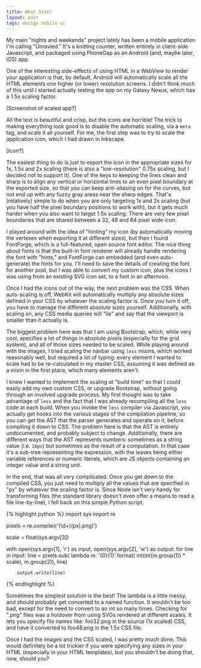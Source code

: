 ```yaml
---
title: What Size?
layout: post
tags: design mobile ui
---
```

My main "nights and weekends" project lately has been a mobile
application I'm calling "Unravled." It's a knitting counter, written
entirely in client-side Javascript, and packaged using PhoneGap as an
Android (and, maybe later, iOS) app.

One of the interesting side-effects of using HTML in a WebView to
render your application is that, by default, Android will
automatically scale all the HTML elements one higher (or lower)
resolution screens. I didn't think much of this until I started
actually testing the app on my Galaxy Nexus, which has a 1.5x scaling
factor.

[Screenshot of scaled app?]

All the text is beautiful and crisp, but the icons are horrible! The
trick to making everything look good is to disable the automatic
scaling, via a `meta` tag, and scale it all yourself. For me, the
first step was to try to scale the application icon, which I had drawn
in Inkscape.

[Icon?]

The easiest thing to do is just to export the icon in the appropriate
sizes for 1x, 1.5x and 2x scaling (there is also a "low-resolution"
0.75x scaling, but I decided not to support it). One of the keys to
keeping the lines clean and sharp is to align any vertical or
horizontal lines to an even pixel boundary at the exported size, so
that you can keep anti-aliasing on for the curves, but not end up with
any fuzzy gray areas near the sharp edges. That's (relatively) simple
to do when you are only targeting 1x and 2x scaling (but you have half
the pixel boundary positions to work with), but it gets much harder
when you also want to target 1.5x scaling. There are very few pixel
boundaries that are shared between a 32, 48 and 64 pixel wide icon.

I played around with the idea of "hinting" my icon (by automatically
moving the vertexes when exporting it at different sizes), but then I
found FontForge, which is a full-featured, open source font
editor. The nice thing about fonts is that the built-in font renderer
will already handle rendering the font with "hints," and FontForge can
embedded (and even auto-generate) the hints for you. I'll need to save
the details of creating the font for another post, but I was able to
convert my custom icon, plus the icons I was using from an existing
SVG icon set, to a font in an afternoon.

Once I had the icons out of the way, the next problem was the
CSS. When auto-scaling is off, WebKit will automatically multiply any
absolute sizes defined in your CSS by whatever the scaling factor
is. Once you turn it off, you have to manage the different absolute
sizes yourself. Additionally, with scaling on, any CSS media queries
will "lie" and say that the viewport is smaller than it actually is.

The biggest problem here was that I am using Bootstrap, which, while
very cool, specifies a lot of things in absolute pixels (especially
for the grid system), and all of those sizes needed to be
scaled. While playing around with the images, I tried scaling the
navbar using `less` mixins, which worked reasonably well, but required
a lot of typing: every element I wanted to scale had to be
re-calculated in my master CSS, assuming it was defined as a mixin in
the first place, which many elements aren't.

I knew I wanted to implement the scaling at "build time" so that I
could easily add my own custom CSS, or upgrade Bootstrap, without
going through an involved upgrade process. My first thought was to
take advantage of `less` and the fact that I was already recompiling
all the `less` code at each build. When you invoke the `less` compiler
via Javascript, you actually get hooks into the various stages of the
compilation pipeline, so you can get the AST that the parser generates
and operate on it, before compiling it down to CSS. The problem here
is that the AST is entirely undocumented, and probably subject to
change. Additionally, there are different ways that the AST represents
numbers: sometimes as a string value (i.e. `16px`) but sometimes as
the result of a computation. In that case it's a sub-tree representing
the expression, with the leaves being either variable references or
numeric literals, which are JS objects containing an integer value and
a string unit.

In the end, that was all very complicated. Once you get down to the
compiled CSS, you just need to multiply all the values that are
specified in "px" by whatever the scaling factor is. Since Node isn't
very handy for transforming files (the standard library doesn't even
offer a means to read a file line-by-line), I fell back on this simple
Python script:

{% highlight python %}
import sys
import re

pixels = re.compile(r'(\d+)(px|\.png)')

scale = float(sys.argv[3])

with open(sys.argv[1], 'r') as input, open(sys.argv[2], 'w') as output:
    for line in input:
        line = pixels.sub(
            lambda m: '{0}{1}'.format(
                int(int(m.group(1)) * scale), 
                m.group(2)), 
            line)
        
        output.write(line)
{% endhighlight %}

Sometimes the simplest solution is the best! The lambda is a little
messy, and should probably get converted to a named function. It
wouldn't be too bad, except for the need to convert to an int so many
times. Checking for ".png" files was a holdover from using SVGs
rendered at different scales. It lets you specify file names like:
foo32.png in the source (1x scaled) CSS, and have it converted to
foo48.png in the 1.5x CSS file.

Once I had the images and the CSS scaled, I was pretty much done. This
would definitely be a lot trickier if you were specifying any sizes in
your HTML (especially in your HTML templates), but you shouldn't be
doing that, now, should you?


